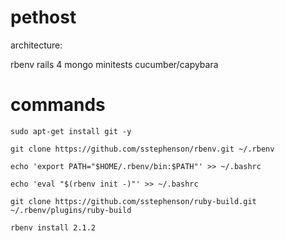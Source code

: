 pethost
=======

architecture:

rbenv
rails 4
mongo
minitests
cucumber/capybara

commands
========

```sudo apt-get install git -y```

```git clone https://github.com/sstephenson/rbenv.git ~/.rbenv```

```echo 'export PATH="$HOME/.rbenv/bin:$PATH"' >> ~/.bashrc```

```echo 'eval "$(rbenv init -)"' >> ~/.bashrc```

```git clone https://github.com/sstephenson/ruby-build.git ~/.rbenv/plugins/ruby-build```

```rbenv install 2.1.2```
